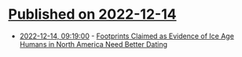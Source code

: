 # [Published on 2022-12-14](index.md)

* [2022-12-14, 09:19:00](https://soylentnews.org/article.pl?sid=22/12/13/1930248&from=rss) - [Footprints Claimed as Evidence of Ice Age Humans in North America Need Better Dating](https://soylentnews.org/article.pl?sid=22/12/13/1930248&from=rss)
